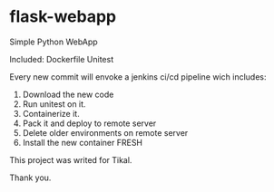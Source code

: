 # flask-webapp
Simple Python WebApp

Included:
Dockerfile
Unitest

Every new commit will envoke a jenkins ci/cd pipeline wich includes:

1) Download the new code
2) Run unitest on it.
3) Containerize it.
4) Pack it and deploy to remote server
4) Delete older environments on remote server
4) Install the new container FRESH


This project was writed for Tikal.


Thank you.



